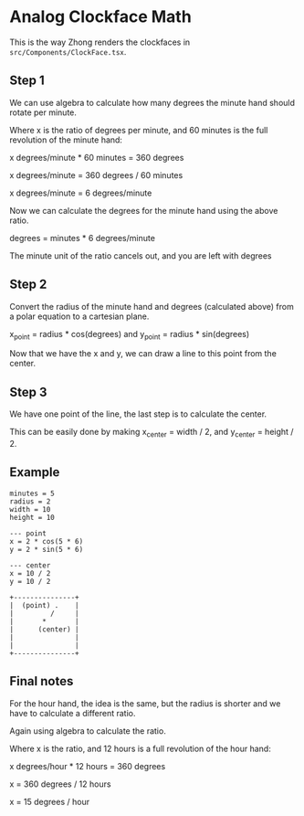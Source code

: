 # Analog Clockface Math

This is the way Zhong renders the clockfaces in `src/Components/ClockFace.tsx`.

## Step 1

We can use algebra to calculate how many degrees the minute hand should rotate per minute.

Where x is the ratio of degrees per minute, and 60 minutes is the full revolution of the minute hand:

x degrees/minute * 60 minutes = 360 degrees

x degrees/minute = 360 degrees / 60 minutes

x degrees/minute =  6 degrees/minute


Now we can calculate the degrees for the minute hand using the above ratio.

degrees = minutes * 6 degrees/minute

The minute unit of the ratio cancels out, and you are left with degrees

## Step 2

Convert the radius of the minute hand and degrees (calculated above) from a polar equation to a cartesian plane.

x<sub>point</sub> = radius * cos(degrees) and y<sub>point</sub> = radius * sin(degrees)

Now that we have the x and y, we can draw a line to this point from the center.

## Step 3

We have one point of the line, the last step is to calculate the center.

This can be easily done by making x<sub>center</sub> = width / 2, and y<sub>center</sub> = height / 2.

## Example
```
minutes = 5
radius = 2
width = 10
height = 10

--- point
x = 2 * cos(5 * 6)
y = 2 * sin(5 * 6)

--- center
x = 10 / 2
y = 10 / 2

+---------------+
|  (point) .    |
|         /     |
|       *       |
|      (center) |
|               |
|               |
+---------------+
```

## Final notes
For the hour hand, the idea is the same, but the radius is shorter and we have to calculate a different ratio.

Again using algebra to calculate the ratio.

Where x is the ratio, and 12 hours is a full revolution of the hour hand:

x degrees/hour * 12 hours = 360 degrees

x = 360 degrees / 12 hours

x = 15 degrees / hour